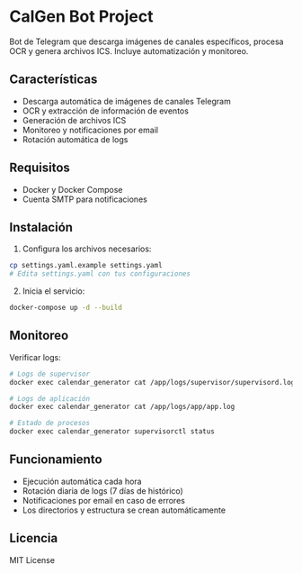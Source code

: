 # CalGen Bot Project

Bot de Telegram que descarga imágenes de canales específicos, procesa OCR y genera archivos ICS. Incluye automatización y monitoreo.

## Características

- Descarga automática de imágenes de canales Telegram
- OCR y extracción de información de eventos
- Generación de archivos ICS
- Monitoreo y notificaciones por email
- Rotación automática de logs

## Requisitos

- Docker y Docker Compose
- Cuenta SMTP para notificaciones

## Instalación

1. Configura los archivos necesarios:
```bash
cp settings.yaml.example settings.yaml
# Edita settings.yaml con tus configuraciones
```

2. Inicia el servicio:
```bash
docker-compose up -d --build
```

## Monitoreo

Verificar logs:
```bash
# Logs de supervisor
docker exec calendar_generator cat /app/logs/supervisor/supervisord.log

# Logs de aplicación
docker exec calendar_generator cat /app/logs/app/app.log

# Estado de procesos
docker exec calendar_generator supervisorctl status
```

## Funcionamiento

- Ejecución automática cada hora
- Rotación diaria de logs (7 días de histórico)
- Notificaciones por email en caso de errores
- Los directorios y estructura se crean automáticamente

## Licencia

MIT License
